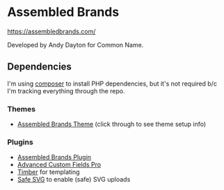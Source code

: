 Assembled Brands
==================

https://assembledbrands.com/

Developed by Andy Dayton for Common Name.

Dependencies
------------

I'm using [composer](https://getcomposer.org/) to install PHP dependencies, but it's not required b/c I'm tracking everything through the repo.

### Themes

* [Assembled Brands Theme](wp-content/themes/assembledbrands-theme/) (click through to see theme setup info)

### Plugins

* [Assembled Brands Plugin](wp-content/plugins/assembledbrands-plugin/)
* [Advanced Custom Fields Pro](https://www.advancedcustomfields.com/pro/)
* [Timber](https://github.com/timber/timber) for templating
* [Safe SVG](https://github.com/wp-plugins/safe-svg/) to enable (safe) SVG uploads